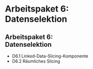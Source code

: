 # Arbeitspaket 6: <br/> Datenselektion

## Arbeitspaket 6: <br/> Datenselektion

- D6.1 Linked-Data-Slicing-Komponente
- D6.2 Räumliches Slicing

